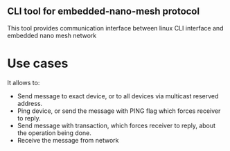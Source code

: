 ## CLI tool for embedded-nano-mesh protocol
This tool provides communication interface between linux CLI interface and embedded nano mesh network

# Use cases
It allows to:
* Send message to exact device, or to all devices via multicast reserved address.
* Ping device, or send the message with PING flag which forces receiver to reply.
* Send message with transaction, which forces receiver to reply, about the operation being done.
* Receive the message from network

